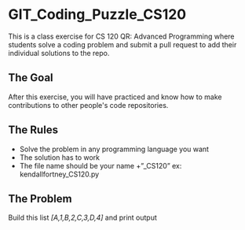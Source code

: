 # GIT_Coding_Puzzle_CS120
This is a class exercise for CS 120 QR: Advanced Programming where students solve a coding problem and submit a pull request to add their individual solutions to the repo.

## The Goal
After this exercise, you will have practiced and know how to make contributions to other people's code repositories.

## The Rules
* Solve the problem in any programming language you want
* The solution has to work
* The file name should be your name +”_CS120”   ex: kendallfortney_CS120.py

## The Problem
Build this list _[A,1,B,2,C,3,D,4]_ and print output



